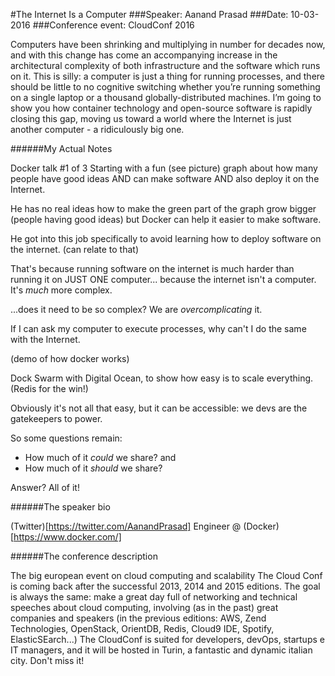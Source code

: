 #The Internet Is a Computer
###Speaker: Aanand Prasad
###Date: 10-03-2016
###Conference event: CloudConf 2016

Computers have been shrinking and multiplying in number for decades now, and with this change has come an accompanying increase in the architectural complexity of both infrastructure and the software which runs on it. This is silly: a computer is just a thing for running processes, and there should be little to no cognitive switching whether you’re running something on a single laptop or a thousand globally-distributed machines.
I’m going to show you how container technology and open-source software is rapidly closing this gap, moving us toward a world where the Internet is just another computer - a ridiculously big one.

######My Actual Notes

Docker talk #1 of 3
Starting with a fun (see picture) graph about how many people have good ideas AND can make software AND also deploy it on the Internet.

He has no real ideas how to make the green part of the graph grow bigger (people having good ideas) but Docker can help it easier to make software.

He got into this job specifically to avoid learning how to deploy software on the internet. (can relate to that)

That's because running software on the internet is much harder than running it on JUST ONE computer... because the internet isn't a computer. It's *much* more complex.

...does it need to be so complex?
We are *overcomplicating* it.

If I can ask my computer to execute processes, why can't I do the same with the Internet.

(demo of how docker works)

Dock Swarm with Digital Ocean, to show how easy is to scale everything. (Redis for the win!)

Obviously it's not all that easy, but it can be accessible: we devs are the gatekeepers to power.

So some questions remain:
-   How much of it _could_ we share?
and
-   How much of it _should_ we share?

Answer? All of it!


######The speaker bio

(Twitter)[https://twitter.com/AanandPrasad]
Engineer @ (Docker)[https://www.docker.com/]

######The conference description

The big european event on cloud computing and scalability
The Cloud Conf is coming back after the successful 2013, 2014 and 2015 editions.
The goal is always the same: make a great day full of networking and technical speeches about cloud computing, involving (as in the past) great companies and speakers (in the previous editions: AWS, Zend Technologies, OpenStack, OrientDB, Redis, Cloud9 IDE, Spotify, ElasticSEarch...)
The CloudConf is suited for developers, devOps, startups e IT managers, and it will be hosted in Turin, a fantastic and dynamic italian city. Don't miss it!